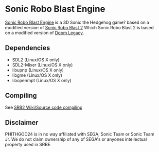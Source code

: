 # Sonic Robo Blast Engine

[Sonic Robo Blast Engine](https://srb2.org/) is a 3D Sonic the Hedgehog game? based on a modified version of [Sonic Robo Blast 2](http://srb2.org/) Which Sonic Robo Blast 2 is based on a modified version of
 [Doom Legacy](http://doomlegacy.sourceforge.net/).

## Dependencies
- SDL2 (Linux/OS X only)
- SDL2-Mixer (Linux/OS X only)
- libupnp (Linux/OS X only)
- libgme (Linux/OS X only)
- libopenmpt (Linux/OS X only)

## Compiling

See [SRB2 Wiki/Source code compiling](http://wiki.srb2.org/wiki/Source_code_compiling)

## Disclaimer
PHITHGOD24 is in no way affiliated with SEGA, Sonic Team or Sonic Team Jr. We do not claim ownership of any of SEGA's or anyones intellectual property used in SRBE.
